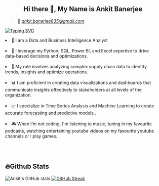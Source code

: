 
<h2 align="center"> Hi there 👋, My Name is Ankit Banerjee</h2>

> 📩 <i>ankit.banerjee835@gmail.com</i>

[![Typing SVG](https://readme-typing-svg.herokuapp.com/?lines=Senior+Analyst;Capgemini)](https://git.io/typing-svg)

<li> 💫 I am a Data and Business Intelligence Analyst</li><br>
<li> 🔬 I leverage my Python, SQL, Power BI, and Excel expertise to drive data-based decisions and optimizations.</li><br>
<li> 🔦 My role involves analyzing complex supply chain data to identify trends, insights and optimize operations.</li><br>
<li> 📊 I am proficient in creating data visualizations and dashboards that communicate insights effectively to stakeholders at all levels of the organization.</li><br>
<li> 📈 I specialize in Time Series Analysis and Machine Learning to create accurate forecasting and predictive models..</li><br>
<li> 🎮 When I'm not coding, I'm listening to music, tuning in my favourite podcasts, watching entertaining youtube videos on my favourite youtube channels or I play games.</li><br>


<p align="left">
</p>

<br>
<h2 align="left"> 🔥Github Stats</h2>


![Ankit's GitHub stats](https://github-readme-stats.vercel.app/api?username=ankit1032&show_icons=true&theme=radical&hide=contribs&line_height=30)    [![GitHub Streak](https://github-readme-streak-stats.herokuapp.com/?user=ankit1032&theme=highcontrast)](https://git.io/streak-stats)

